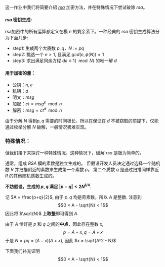 这一作业中我们将简要介绍 [$rsa$](https://ruanyifeng.com/blog/2013/06/rsa_algorithm_part_one.html) 加密方法，并在特殊情况下尝试破除 $rsa$。

#### $rsa$ 密钥生成:

rsa加密中的所有运算都定义在模 $n$ 的剩余系下。一种经典的 $rsa$ 密钥生成算法分为下面几步:

- step1: 生成两个大质数 $p,q$，$N := pq$
- step2: 挑选一个 $e > 1$, 且满足 $gcd(e, \phi(N)) = 1$
- step3: 求出满足同余方程 $de \equiv 1 (\mod N)$ 的唯一解 $d$
#### 用于加密的量：
- 公钥：$n, e$
- 私钥：$d$
- 明文：$msg$
- 加密：$ct = {msg}^e \mod n$
- 解密：$msg = {ct}^d \mod n$

由于分解 $N$ 得到$p,q$ 需要的时间极长。所以在保证在 $d$ 不被窃取的前提下，仅能通过枚举分解 $N$ 破解，一般情况极难实现。

### 特殊情况：

但我们接下来探讨一种特殊情况，这种情况下，破解 $rsa$ 是极为简单的。

通常，组成 $RSA$ 模的素数是独立生成的。  但假设开发人员决定通过选择一个随机数
$R$
 并扫描附近的素数来生成第一个素数
$p$。  第二个质数
$q$ 是通过扫描同样靠近
$R$ 的其他随机质数生成的。

**不妨假设，生成的 $p, q$ 满足 $|p - q| < 2 N ^{1/4}$**.  

记 $A = \frac{p+q}{2}$, 由于 $p,q$ 均是奇素数，所以 $A$ 是整数. 注意到 $$0 < A - \sqrt{N} < 1$$ 因此将 $\sqrt{N}$ **上取整**即可得到 $A$.

由于 $A$ 恰好是 $p$ 和 $q$ 之间的**中点**，因此存在整数 $x$, $$p = A - x, q = A + x$$
于是 $N = pq = (A - x)(A + x)$, 因此 $x = \sqrt{A^2 - N}$

下面我们补充证明$$0 < A - \sqrt{N} < 1$$






